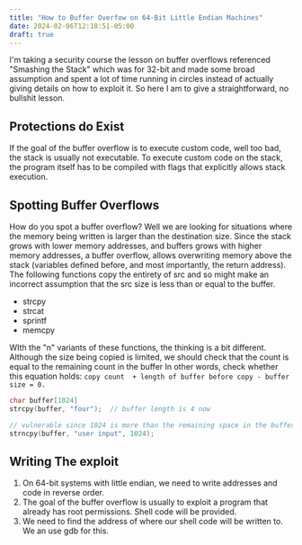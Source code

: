 ```yaml
---
title: "How to Buffer Overfow on 64-Bit Little Endian Machines"
date: 2024-02-06T12:18:51-05:00
draft: true
---
```


I'm taking a security course the lesson on buffer overflows referenced "Smashing the Stack" which was for 32-bit and made some broad assumption and spent a lot of time running in circles instead of actually giving details on how to exploit it. So here I am to give a straightforward, no bullshit lesson.

## Protections do Exist

If the goal of the buffer overflow is to execute custom code, well too bad, the stack is usually not executable. To execute custom code on the stack, the program itself has to be compiled with flags that explicitly allows stack execution.

## Spotting Buffer Overflows

How do you spot a buffer overflow? Well we are looking for situations where the memory being written is larger than the destination size. Since the stack grows with lower memory addresses, and buffers grows with higher memory addresses, a buffer overflow, allows overwriting memory above the stack (variables defined before, and most importantly, the return address). The following functions copy the entirety of src and so might make an incorrect assumption that the src size is less than or equal to the buffer.

- strcpy
- strcat
- sprintf
- memcpy

WIth the "n" variants of these functions, the thinking is a bit different. Although the size being copied is limited, we should check that the count is equal to the remaining count in the buffer In other words, check whether this equation holds: `copy count  + length of buffer before copy - buffer size = 0.`

```c
char buffer[1024]
strcpy(buffer, "four");  // buffer length is 4 now

// vulnerable since 1024 is more than the remaining space in the buffer
strncpy(buffer, "user input", 1024);
```

## Writing The exploit

1. On 64-bit systems with little endian, we need to write addresses and code in reverse order.
2. The goal of the buffer overflow is usually to exploit a program that already has root permissions. Shell code will be provided.
3. We need to find the address of where our shell code will be written to. We an use gdb for this.
